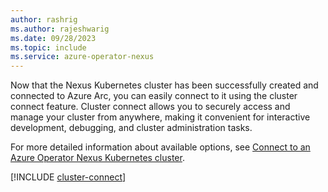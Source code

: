 ```yaml
---
author: rashrig
ms.author: rajeshwarig
ms.date: 09/28/2023
ms.topic: include
ms.service: azure-operator-nexus
---
```


Now that the Nexus Kubernetes cluster has been successfully created and connected to Azure Arc, you can easily connect to it using the cluster connect feature. Cluster connect allows you to securely access and manage your cluster from anywhere, making it convenient for interactive development, debugging, and cluster administration tasks.

For more detailed information about available options, see [Connect to an Azure Operator Nexus Kubernetes cluster](../../howto-kubernetes-cluster-connect.md).

[!INCLUDE [cluster-connect](./cluster-connect-powershell.md)]